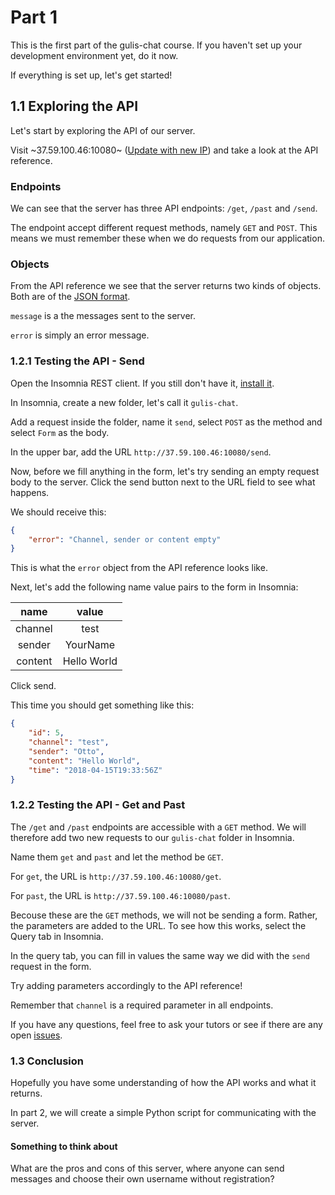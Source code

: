 # Part 1

This is the first part of the gulis-chat course. If you haven't set up your development environment yet, do it now.

If everything is set up, let's get started!

## 1.1 Exploring the API

Let's start by exploring the API of our server.

Visit ~37.59.100.46:10080~ ([Update with new IP](https://github.com/Datateknologerna-vid-Abo-Akademi/gulis-chat/issues/8)) and take a look at the API reference.

### Endpoints

We can see that the server has three API endpoints: `/get`, `/past` and `/send`.

The endpoint accept different request methods, namely `GET` and `POST`. 
This means we must remember these when we do requests from our application.

### Objects

From the API reference we see that the server returns two kinds of objects.
Both are of the [JSON format](http://json.org).

`message` is a the messages sent to the server.

`error` is simply an error message.

### 1.2.1 Testing the API - Send

Open the Insomnia REST client. If you still don't have it, [install it](https://insomnia.rest).

In Insomnia, create a new folder, let's call it `gulis-chat`.

Add a request inside the folder, name it `send`, select `POST` as the method and select `Form` as the body.

In the upper bar, add the URL `http://37.59.100.46:10080/send`.

Now, before we fill anything in the form, let's try sending an empty request body to the server.
Click the send button next to the URL field to see what happens.

We should receive this:

```json
{
	"error": "Channel, sender or content empty"
}
```

This is what the `error` object from the API reference looks like.

Next, let's add the following name value pairs to the form in Insomnia:

| name      | value         |
| :-------: | :-----------: |
| channel   | test          |
| sender    | YourName      |
| content   | Hello World   |

Click send.

This time you should get something like this:

````json
{
	"id": 5,
	"channel": "test",
	"sender": "Otto",
	"content": "Hello World",
	"time": "2018-04-15T19:33:56Z"
}
````

### 1.2.2 Testing the API - Get and Past

The `/get` and `/past` endpoints are accessible with a `GET` method.
We will therefore add two new requests to our `gulis-chat` folder in Insomnia.

Name them `get` and `past` and let the method be `GET`.

For `get`, the URL is `http://37.59.100.46:10080/get`.

For `past`, the URL is `http://37.59.100.46:10080/past`.

Becouse these are the `GET` methods, we will not be sending a form. Rather, the parameters are added to the URL.
To see how this works, select the Query tab in Insomnia. 

In the query tab, you can fill in values the same way we did with the `send` request in the form.

Try adding parameters accordingly to the API reference!

Remember that `channel` is a required parameter in all endpoints.

If you have any questions, feel free to ask your tutors or see if there are any open [issues](https://github.com/Datateknologerna-vid-Abo-Akademi/gulis-chat/issues).

### 1.3 Conclusion

Hopefully you have some understanding of how the API works and what it returns.

In part 2, we will create a simple Python script for communicating with the server.

#### Something to think about

What are the pros and cons of this server, where anyone can send messages and choose their own username without registration?
